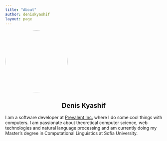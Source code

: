 ```yaml
---
title: "About"
author: deniskyashif
layout: page
---
```

<style>
.text-center {
    text-align: center;
}
</style>

<img style="border-radius: 50%" width="200px" src="/blog/images/denis.jpg" />

<section class="text-center">
    <h2>Denis Kyashif</h2>
</section>
<p>
I am a software developer at <a href="https://www.prevalent.net/" target="_blank">Prevalent Inc.</a> where I do some cool things with computers. I am passionate about theoretical computer science, web technologies and natural language processing and am currently doing my Master’s degree in Computational Linguistics at Sofia University.
</p>

<section id="social-pane" class="row text-center social">  
  <a href="https://twitter.com/deniskyashif" target="_blank"><i class="fa fa-twitter" aria-hidden="true"></i></a>
  <a href="https://github.com/deniskyashif" target="_blank"><i class="fa fa-github" aria-hidden="true"></i></a>
  <a href="https://linkedin.com/in/denis-kyashif" target="_blank"><i class="fa fa-linkedin" aria-hidden="true"></i></a>
  <a href="mailto:denis.kyashif@gmail.com"><i class="fa fa-envelope-o" aria-hidden="true"></i></a>
</section>
